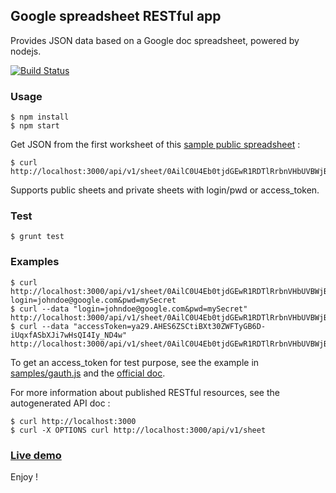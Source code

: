 ## Google spreadsheet RESTful app

Provides JSON data based on a Google doc spreadsheet, powered by nodejs.

[![Build Status](https://travis-ci.org/openhoat/google-sheet-open-api.png?branch=master)](https://travis-ci.org/openhoat/google-sheet-open-api)

### Usage

    $ npm install
    $ npm start

Get JSON from the first worksheet of this [sample public spreadsheet](https://docs.google.com/spreadsheet/ccc?key=0AilC0U4Eb0tjdGEwR1RDTlRrbnVHbUVBWjBSVHk5OVE) :

    $ curl http://localhost:3000/api/v1/sheet/0AilC0U4Eb0tjdGEwR1RDTlRrbnVHbUVBWjBSVHk5OVE/0

Supports public sheets and private sheets with login/pwd or access_token.

### Test

    $ grunt test

### Examples

    $ curl http://localhost:3000/api/v1/sheet/0AilC0U4Eb0tjdGEwR1RDTlRrbnVHbUVBWjBSVHk5OVE/0?login=johndoe@google.com&pwd=mySecret
    $ curl --data "login=johndoe@google.com&pwd=mySecret" http://localhost:3000/api/v1/sheet/0AilC0U4Eb0tjdGEwR1RDTlRrbnVHbUVBWjBSVHk5OVE/0
    $ curl --data "accessToken=ya29.AHES6ZSCtiBXt30ZWFTyGB6D-iUqxfASbXJi7wHsQI4Iy_ND4w" http://localhost:3000/api/v1/sheet/0AilC0U4Eb0tjdGEwR1RDTlRrbnVHbUVBWjBSVHk5OVE/0

To get an access_token for test purpose, see the example in [samples/gauth.js](https://github.com/openhoat/google-sheet-open-api/blob/master/samples/gauth.js) and the [official doc](https://developers.google.com/accounts/docs/OAuth2).

For more information about published RESTful resources, see the autogenerated API doc :

    $ curl http://localhost:3000
    $ curl -X OPTIONS curl http://localhost:3000/api/v1/sheet

### [Live demo](https://google-sheet.app.nodeshub.com/)

Enjoy !
